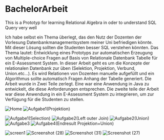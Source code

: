 # BachelorArbeit
This is a Prototyp for learning Relational Algebra in oder to  understand SQL Query very well

Ich habe selbst ein Thema überlegt, das den Nutz der Dozenten der Vorlesung
Datenbankmanagementsystem meiner Uni befriedigen könnte. Mit dieser
Lösung sollten die Studenten besser SQL verstehen könnten. Das Thema lautet:
Entwicklung eines Prototyps zur automatischen Erzeugung von Multiple-choice
Fragen auf Basis von Relationale Datenbank Tabelle für ein E-Assessment
System.
In dieser Arbeit geht es um die Konzepte der relationalen Datenbank zur üben
(Selektion, Projektion, Verbund, Union.etc...).
Es wird Relationen von Dozenten manuelle aufgefüllt und ein Algorithmus sollte
automatisch Fragen Anhang der Tabelle generiert. Die Arbeit wurde in Zwei
Teile zerlegt. Eine war eine
Anwendung in Java zu entwickelt, die diese Anforderungen entsprechen. Die
zweite teile der Arbeit war diese Anwendung in ein E-Assessment System zu
integrieren, um zur Verfügung für die Studenten zu stellen. 

![Home](https://user-images.githubusercontent.com/72659498/106408660-1ef4a980-643f-11eb-8e58-558900ae2e3b.png)
![Aufgabe1(Projektion)](https://user-images.githubusercontent.com/72659498/106408829-84489a80-643f-11eb-95d0-f6f81947042b.png)

![Aufgabe1(Selection)](https://user-images.githubusercontent.com/72659498/106408923-b5c16600-643f-11eb-9217-f19ac6390a68.png)
![Aufgabe2(Left outer Join)](https://user-images.githubusercontent.com/72659498/106408937-be19a100-643f-11eb-88f3-3df275ac75c5.png)
![Aufgabe2(Union)](https://user-images.githubusercontent.com/72659498/106408954-c40f8200-643f-11eb-92a7-cc684f565100.png)
![Aufgabe3](https://user-images.githubusercontent.com/72659498/106408979-ceca1700-643f-11eb-920d-68ee82e39ee6.png)
![Aufgabe4(Endresult Projektion+Union)](https://user-images.githubusercontent.com/72659498/106409000-ddb0c980-643f-11eb-9fe9-ec5ba0b1fdaf.png)

![screen1](https://user-images.githubusercontent.com/72659498/106409239-67609700-6440-11eb-8982-ff70a94c2061.png)
![Screenshot (28)](https://user-images.githubusercontent.com/72659498/106409252-6e87a500-6440-11eb-961c-ffba69368fa9.png)
![Screenshot (31)](https://user-images.githubusercontent.com/72659498/106409281-7cd5c100-6440-11eb-86d1-627f4e00be29.png)
![Screenshot (27)](https://user-images.githubusercontent.com/72659498/106409291-83fccf00-6440-11eb-8a4f-9f70bf5bf81b.png)
